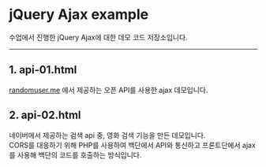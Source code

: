 # jQuery Ajax example
수업에서 진행한 jQuery Ajax에 대한 데모 코드 저장소입니다.

---

## 1. api-01.html
[randomuser.me](https://randomuser.me/) 에서 제공하는 오픈 API를 사용한 ajax 데모입니다.

## 2. api-02.html
네이버에서 제공하는 검색 api 중, 영화 검색 기능을 만든 데모입니다.<br>
CORS를 대응하기 위해 PHP를 사용하여 백단에서 API와 통신하고 프론트단에서 ajax를 사용해 백단의 코드를 호출하는 방식입니다.
